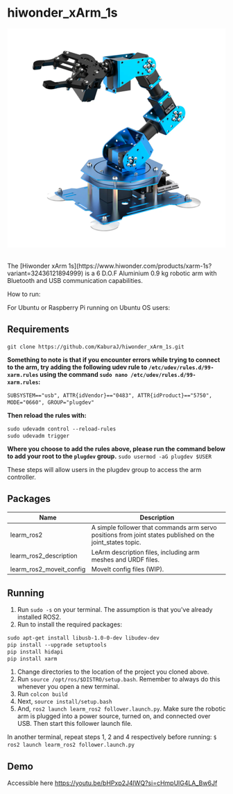 # hiwonder_xArm_1s

![alt text](https://github.com/KaburaJ/hiwonder_xArm_1s/blob/main/image.png)

<br>
The [Hiwonder xArm 1s](https://www.hiwonder.com/products/xarm-1s?variant=32436121894999) is a 6 D.O.F Aluminium 0.9 kg robotic arm with Bluetooth and USB communication capabilities.

How to run:

For Ubuntu or Raspberry Pi running on Ubuntu OS users:

## Requirements
`git clone https://github.com/KaburaJ/hiwonder_xArm_1s.git`

**Something to note is that if you encounter errors while trying to connect to the arm, try adding the following udev rule to `/etc/udev/rules.d/99-xarm.rules` using the command `sudo nano /etc/udev/rules.d/99-xarm.rules`:**
```
SUBSYSTEM=="usb", ATTR{idVendor}=="0483", ATTR{idProduct}=="5750", MODE="0660", GROUP="plugdev"
```
**Then reload the rules with:**
```
sudo udevadm control --reload-rules 
sudo udevadm trigger
```

**Where you choose to add the rules above, please run the command below to add your root to the `plugdev` group.**
`sudo usermod -aG plugdev $USER`

These steps will allow users in the plugdev group to access the arm controller.
## Packages
| Name | Description | 
|----------|----------|
| learm_ros2   | A simple follower that commands arm servo positions from joint states published on the joint_states topic.   | 
| learm_ros2_description    | LeArm description files, including arm meshes and URDF files.  |
| learm_ros2_moveit_config   | MoveIt config files (WIP).  |

## Running
1. Run `sudo -s` on your terminal. The assumption is that you've already installed ROS2.
1. Run to install the required packages:
```
sudo apt-get install libusb-1.0-0-dev libudev-dev
pip install --upgrade setuptools
pip install hidapi
pip install xarm 
```
1. Change directories to the location of the project you cloned above.
1. Run `source /opt/ros/$DISTRO/setup.bash`. Remember to always do this whenever you open a new terminal.
1. Run `colcon build`
1. Next, `source install/setup.bash`
1. And, `ros2 launch learm_ros2 follower.launch.py`. Make sure the robotic arm is plugged into a power source, turned on, and connected over USB. Then start this follower launch file.

In another terminal, repeat steps 1, 2 and 4 respectively before running:
`$ ros2 launch learm_ros2 follower.launch.py`

## Demo
Accessible here https://youtu.be/bHPxp2J4lWQ?si=cHmpUlG4LA_Bw6Jf




